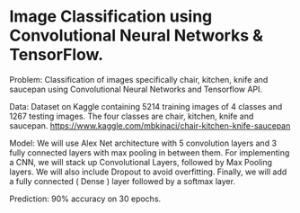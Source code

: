 #  Image Classification using Convolutional Neural Networks & TensorFlow.

Problem:
Classification of images specifically chair, kitchen, knife and saucepan using Convolutional Neural Networks and Tensorflow API.

Data:
Dataset on Kaggle containing 5214 training images of 4 classes and 1267 testing images. The four classes are chair, kitchen, knife and saucepan.
https://www.kaggle.com/mbkinaci/chair-kitchen-knife-saucepan

Model:
We will use Alex Net architecture with 5 convolution layers and 3 fully connected layers  with max pooling in between them. For implementing a CNN, we will stack up Convolutional Layers, followed by Max Pooling layers. We will also include Dropout to avoid overfitting. Finally, we will add a fully connected ( Dense ) layer followed by a softmax layer. 

Prediction:
90% accuracy on 30 epochs.




